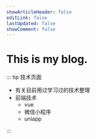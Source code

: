 ```yaml
---
showArticleHeader: false
editLink: false
lastUpdated: false
showComment: false
---
```


# This is my blog.

::: tip 技术页面
  - 有关目前用过学习过的技术整理
  - 前端技术
    - vue
    - 微信小程序
    - uniapp

:::
